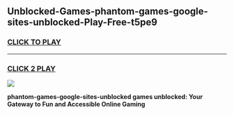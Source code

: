 
## Unblocked-Games-phantom-games-google-sites-unblocked-Play-Free-t5pe9
<h3>
<a href="https://premium76.site?title=phantom-games-google-sites-unblocked&ref=22A">CLICK TO PLAY</a></h3>
<hr>

<h3>
<a href="https://premium76.site?title=phantom-games-google-sites-unblocked&ref=22A">CLICK 2 PLAY</a>
  
</h3>

<a href="https://premium76.site?title=phantom-games-google-sites-unblocked&ref=22A"><img src="https://clearcache.store/games.png"></a>


**phantom-games-google-sites-unblocked games unblocked: Your Gateway to Fun and Accessible Online Gaming**
